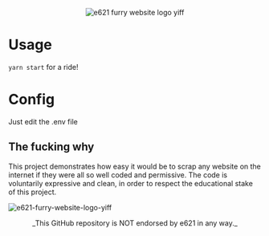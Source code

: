 <p align="center"><img src="https://user-images.githubusercontent.com/108313714/176171014-743cbee4-74ca-447e-8717-14cfd7669707.png" alt="e621 furry website logo yiff" /></p>

# Usage

`yarn start` for a ride!

# Config

Just edit the .env file

## The fucking why

This project demonstrates how easy it would be to scrap any website on the internet if they were all so well coded and permissive.
The code is voluntarily expressive and clean, in order to respect the educational stake of this project.

![e621-furry-website-logo-yiff](https://user-images.githubusercontent.com/108313714/176171014-743cbee4-74ca-447e-8717-14cfd7669707.png)

<p align="center">_This GitHub repository is NOT endorsed by e621 in any way._</p>
